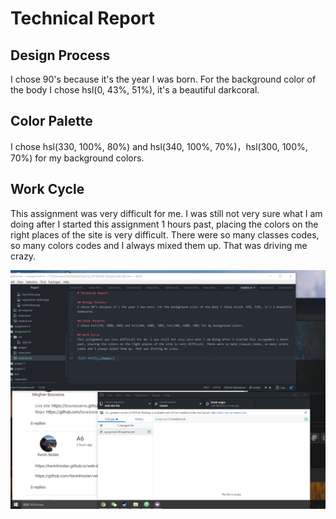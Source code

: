 # Technical Report

## Design Process
I chose 90's because it's the year I was born. For the background color of the body I chose hsl(0, 43%, 51%), it's a beautiful darkcoral.

## Color Palette
I chose hsl(330, 100%, 80%) and hsl(340, 100%, 70%)，hsl(300, 100%, 70%) for my background colors.

## Work Cycle
This assignment was very difficult for me. I was still not very sure what I am doing after I started this assignment 1 hours past, placing the colors on the right places of the site is very difficult. There were so many classes codes, so many colors codes and I always mixed them up. That was driving me crazy.

![alt text](./images/screenshot.png)

